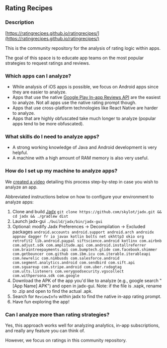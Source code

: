 ## Rating Recipes

### Description

[https://ratingrecipes.github.io/ratingrecipes/](https://ratingrecipes.github.io/ratingrecipes/)

This is the community repository for the analysis of rating logic within apps.

The goal of this space is to educate app teams on the most popular strategies to request ratings and reviews.

### Which apps can I analyze?

* While analysis of iOS apps is possible, we focus on Android apps since they are easier to analyze.
* Apps that use the native [Google Play In-app Reviews API](https://developer.android.com/guide/playcore/in-app-review) are the easiest to analyze. Not all apps use the native rating prompt though.
* Apps that use cross-platform technologies like React Native are harder to analyze.
* Apps that are highly obfuscated take much longer to analyze (popular apps tend to be more obfuscated).

### What skills do I need to analyze apps?

* A strong working knowledge of Java and Android development is very helpful.
* A machine with a high amount of RAM memory is also very useful.

### How do I set up my machine to analyze apps?

We [created a video](https://www.youtube.com/watch?v=Egxv9xWN988) detailing this process step-by-step in case you wish to analyze an app.

Abbreviated instructions below on how to configure your environment to analyze apps:

1. Clone and build [Jadx](https://github.com/skylot/jadx) `git clone https://github.com/skylot/jadx.git && cd jadx && ./gradlew dist`
1. Launch jadx-gui `./build/jadx/bin/jadx-gui`
1. Optional: modify Jadx Preferences -> Decompilation -> Excluded packages `android.accounts android.support android.arch androidx appnav dagger fr io javax kotlin bolts net okhttp3 okio org retrofit2 lib.android.paypal siftscience.android kotlinx com.airbnb com.adjust.sdk com.amplitude.api com.android.installreferrer com.braintreepayments.api com.bumptech.glide com.facebook.shimmer com.getbouncer com.github com.ibm.icu com.iterable.iterableapi com.newrelic com.nimbusds com.salesforce.android com.segment.analytics.android com.sendbird com.sift.api com.squareup com.stripe.android com.uber.rxdogtag com.ults.listeners com.verygoodsecurity.vgscollect com.withpersona.sdk com.google`
1. Download the APK of the app you'd like to analyze (e.g., google search "[App Name] APK") and open in jadx-gui. Note: if the file is .xapk, rename to .zip and open to find the actual .apk.
1. Search for `ReviewInfo` within jadx to find the native in-app rating prompt.
1. Have fun exploring the app!

### Can I analyze more than rating strategies?

Yes, this approach works well for analyzing analytics, in-app subscriptions, and really any feature you can think of.

However, we focus on ratings in this community repository.
